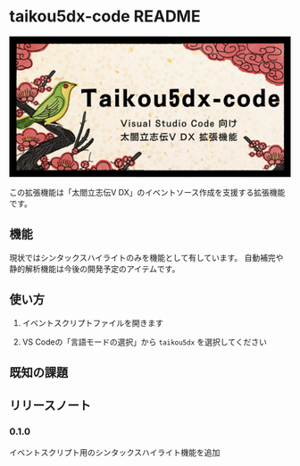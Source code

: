 # taikou5dx-code README

![Title](https://raw.githubusercontent.com/tarot-shogun/tarot-shogun/main/images/taikou5dx-code.png)

この拡張機能は「太閤立志伝V DX」のイベントソース作成を支援する拡張機能です。

## 機能

現状ではシンタックスハイライトのみを機能として有しています。
自動補完や静的解析機能は今後の開発予定のアイテムです。

## 使い方

1. イベントスクリプトファイルを開きます

1. VS Codeの「言語モードの選択」から `taikou5dx` を選択してください

## 既知の課題

## リリースノート

### 0.1.0

イベントスクリプト用のシンタックスハイライト機能を追加
